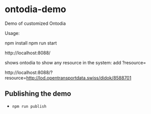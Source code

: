 # ontodia-demo
Demo of customized Ontodia

Usage:

npm install
npm run start

http://localhost:8088/

shows ontodia to show any resource in the system: add ?resource=

http://localhost:8088/?resource=http://lod.opentransportdata.swiss/didok/8588701

## Publishing the demo

* `npm run publish`
